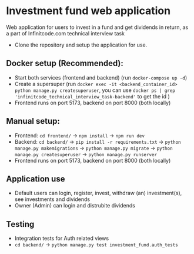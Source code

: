 # Investment fund web application

Web application for users to invest in a fund and get dividends in return, as a part of Infinitcode.com technical interview task

- Clone the repository and setup the application for use.

## Docker setup (Recommended):

- Start both services (frontend and backend) (run `docker-compose up -d`)
- Create a supersuper (run `docker exec -it <backend_container_id> python manage.py createsuperuser`, you can use `docker ps | grep 'infinitcode_technical_interview_task-backend'` to get the id )
- Frontend runs on port 5173, backend on port 8000 (both locally)

## Manual setup:

- Frontend: `cd frontend/` -> `npm install` -> `npm run dev`
- Backend: `cd backend/` -> `pip install -r requirements.txt` -> `python manage.py makemigrations` -> `python manage.py migrate` -> `python manage.py createsuperuser` -> `python manage.py runserver`
- Frontend runs on port 5173, backend on port 8000 (both locally)

## Application use

- Default users can login, register, invest, withdraw (an) investment(s), see investments and dividends
- Owner (Admin) can login and distrubite dividends

## Testing

- Integration tests for Auth related views
- `cd backend/` -> `python manage.py test investment_fund.auth_tests`
